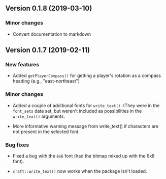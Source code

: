 ## Version 0.1.8 (2019-03-10)

### Minor changes

- Convert documentation to markdown


## Version 0.1.7 (2019-02-11)

### New features

- Added `getPlayerCompass()` for getting a player's rotation as a
  compass heading (e.g., "east-northeast")

### Minor changes

- Added a couple of additional fonts for `write_text()`. (They were in
  the `font_sets` data set, but weren't included as possibilities in
  the `write_text()` arguments.

- More informative warning message from write_text() if characters are
  not present in the selected font.

### Bug fixes

- Fixed a bug with the `8x6` font (had the bitmap mixed up with the
  6x8 font).

- `craft::write_text()` now works when the package isn't loaded.
